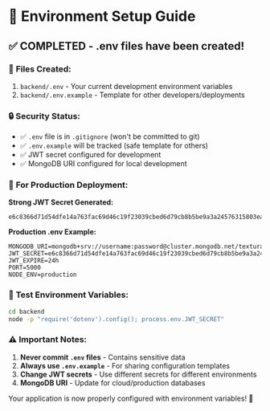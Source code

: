 # 🔧 Environment Setup Guide

## ✅ **COMPLETED - .env files have been created!**

### 📁 **Files Created:**
1. `backend/.env` - Your current development environment variables
2. `backend/.env.example` - Template for other developers/deployments

### 🔒 **Security Status:**
- ✅ `.env` file is in `.gitignore` (won't be committed to git)
- ✅ `.env.example` will be tracked (safe template for others)
- ✅ JWT secret configured for development
- ✅ MongoDB URI configured for local development

### 🚀 **For Production Deployment:**

**Strong JWT Secret Generated:**
```
e6c8366d71d54dfe14a763fac69d46c19f23039cbed6d79cb8b5be9a3a24576315803ea9eafe8ac8f04a1e6750568291729ca61ebfa02894f3e4fd3ecaa98260
```

**Production .env Example:**
```env
MONGODB_URI=mongodb+srv://username:password@cluster.mongodb.net/textura_db
JWT_SECRET=e6c8366d71d54dfe14a763fac69d46c19f23039cbed6d79cb8b5be9a3a24576315803ea9eafe8ac8f04a1e6750568291729ca61ebfa02894f3e4fd3ecaa98260
JWT_EXPIRE=24h
PORT=5000
NODE_ENV=production
```

### 🧪 **Test Environment Variables:**
```bash
cd backend
node -p "require('dotenv').config(); process.env.JWT_SECRET"
```

### ⚠️ **Important Notes:**
1. **Never commit `.env` files** - Contains sensitive data
2. **Always use `.env.example`** - For sharing configuration templates
3. **Change JWT secrets** - Use different secrets for different environments
4. **MongoDB URI** - Update for cloud/production databases

Your application is now properly configured with environment variables! 🎉
